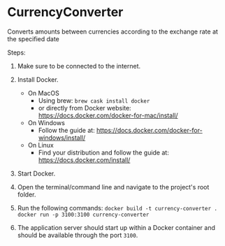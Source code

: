 # CurrencyConverter
Converts amounts between currencies according to the exchange rate at the specified date

Steps:

1. Make sure to be connected to the internet.
2. Install Docker.
    * On MacOS
        * Using brew:
            `brew cask install docker`
        * or directly from Docker website:
            <https://docs.docker.com/docker-for-mac/install/>
    * On Windows
        * Follow the guide at:
            <https://docs.docker.com/docker-for-windows/install/>
    * On Linux
        * Find your distribution and follow the guide at:
            <https://docs.docker.com/install/>

3. Start Docker.
4. Open the terminal/command line and navigate to the project's root folder.
5. Run the following commands:
`docker build -t currency-converter .`
`docker run -p 3100:3100 currency-converter`
6. The application server should start up within a Docker container and should be available through the port `3100`.
